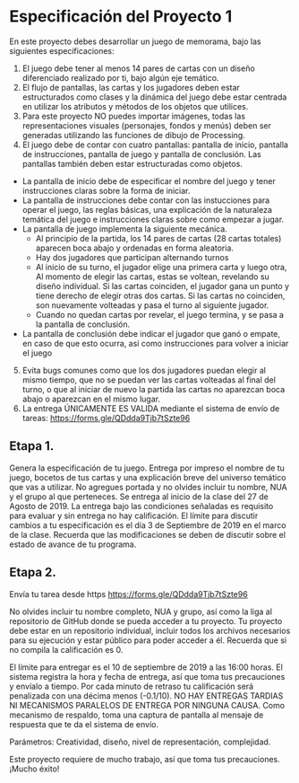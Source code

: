 # Especificación del Proyecto 1

En este proyecto debes desarrollar un juego de memorama, bajo las siguientes especificaciones:
1)	El juego debe tener al menos 14 pares de cartas con un diseño diferenciado realizado por ti, bajo algún eje temático.
2)	El flujo de pantallas, las cartas y los jugadores deben estar estructurados como clases y la dinámica del juego debe estar centrada en utilizar los atributos y métodos de los objetos que utilices.
3)	Para este proyecto NO puedes importar imágenes, todas las representaciones visuales (personajes, fondos y menús) deben ser generadas utilizando las funciones de dibujo de Processing. 
4)	El juego debe de contar con cuatro pantallas: pantalla de inicio, pantalla de instrucciones, pantalla de juego y pantalla de conclusión. Las pantallas también deben estar estructuradas como objetos. 
-	La pantalla de inicio debe de especificar el nombre del juego y tener instrucciones claras sobre la forma de iniciar.
-	La pantalla de instrucciones debe contar con las instucciones para operar el juego, las reglas básicas,  una explicación de la naturaleza temática del juego e instrucciones claras sobre como empezar a jugar.
- La pantalla de juego implementa la siguiente mecánica.
  - Al principio de la partida, los 14 pares de cartas (28 cartas totales) aparecen boca abajo y ordenadas en forma aleatoria. 
  - Hay dos jugadores que participan alternando turnos
  - Al inicio de su turno, el jugador elige una primera carta y luego otra, Al momento de elegir las cartas, estas se voltean, revelando su diseño individual. Si las cartas coinciden, el jugador gana un punto y tiene derecho de elegir otras dos cartas. Si las cartas no coinciden, son nuevamente volteadas y pasa el turno al siguiente jugador.
  - Cuando no quedan cartas por revelar, el juego termina, y se pasa a la pantalla de conclusión. 
- 	La pantalla de conclusión debe indicar el jugador que ganó o empate, en caso de que esto ocurra,  así como instrucciones para volver a iniciar el juego
5)	Evita bugs comunes como que los dos jugadores puedan elegir al mismo tiempo, que no se puedan ver las cartas volteadas al final del turno, o que al iniciar de nuevo la partida las cartas no  aparezcan boca abajo o aparezcan en el mismo lugar. 
6)	La entrega ÚNICAMENTE ES VALIDA mediante el sistema de envío de tareas: https://forms.gle/QDdda9Tjb7tSzte96

## Etapa 1.
Genera la especificación de tu juego. Entrega por impreso el nombre de tu juego,  bocetos de tus cartas y una explicación breve del universo temático que vas a utilizar. No agregues portada y no olvides incluir tu nombre, NUA y el grupo al que perteneces. Se entrega al inicio de la clase del 27 de Agosto de 2019. La entrega bajo las condiciones señaladas es requisito para evaluar y sin entrega no hay calificación.
 El límite para discutir cambios a tu especificación es el día 3 de Septiembre de 2019 en el marco de la clase. Recuerda que las modificaciones se deben de discutir sobre el estado de avance de tu programa. 

## Etapa 2.
Envía tu tarea desde https https://forms.gle/QDdda9Tjb7tSzte96

No olvides incluir tu nombre completo, NUA y grupo, así como la liga al repositorio de GitHub donde se pueda acceder a tu proyecto. Tu proyecto debe estar en un repositorio individual, incluir todos los archivos necesarios para su ejecución y estar público para poder acceder a él. Recuerda que si no compila la calificación es 0. 

El límite para entregar es el 10 de septiembre de 2019 a las 16:00 horas.  El sistema registra la hora y fecha de entrega, así que toma tus precauciones y envíalo a tiempo. Por cada minuto de retraso tu calificación será penalizada con una décima menos (-0.1/10). NO HAY ENTREGAS TARDIAS NI MECANISMOS PARALELOS DE ENTREGA POR NINGUNA CAUSA. Como mecanismo de respaldo, toma una captura de pantalla al mensaje de respuesta que te da el sistema de envío. 

Parámetros: Creatividad, diseño, nivel de representación, complejidad. 


Este proyecto requiere de mucho trabajo, así que toma tus precauciones. 
¡Mucho éxito!

